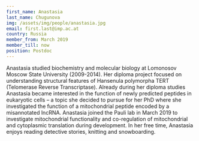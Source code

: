 ```yaml
---
first_name: Anastasia
last_name: Chugunova
img: /assets/img/people/anastasia.jpg
email: first.last@imp.ac.at
country: Russia
member_from: March 2019
member_till: now
position: Postdoc
---
```

Anastasia studied biochemistry and molecular biology at Lomonosov Moscow State University (2009-2014). Her diploma project focused on understanding structural features of Hansenula polymorpha TERT (Telomerase Reverse Transcriptase). Already during her diploma studies Anastasia became interested in the function of newly predicted peptides in eukaryotic cells – a topic she decided to pursue for her PhD where she investigated the function of a mitochondrial peptide encoded by a misannotated lncRNA. Anastasia joined the Pauli lab in March 2019 to investigate mitochondrial functionality and co-regulation of mitochondrial and cytoplasmic translation during development. In her free time, Anastasia enjoys reading detective stories, knitting and snowboarding.

